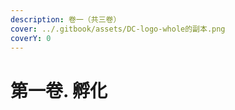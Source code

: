 ```yaml
---
description: 卷一（共三卷）
cover: ../.gitbook/assets/DC-logo-whole的副本.png
coverY: 0
---
```


# 第一卷. 孵化

### &#x20;<a href="#long-jiao-nang-qi-yuan" id="long-jiao-nang-qi-yuan"></a>

### &#x20;<a href="#long-jiao-nang-qi-yuan" id="long-jiao-nang-qi-yuan"></a>
